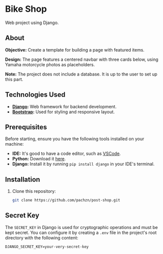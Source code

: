 # Bike Shop

Web project using Django.

## About

**Objective:** Create a template for building a page with featured items.

**Design:** The page features a centered navbar with three cards below, using Yamaha motorcycle photos as placeholders.

**Note:** The project does not include a database. It is up to the user to set up this part.

## Technologies Used

- **[Django](https://www.djangoproject.com/):** Web framework for backend development.  
- **[Bootstrap](https://getbootstrap.com/):** Used for styling and responsive layout.  

## Prerequisites

Before starting, ensure you have the following tools installed on your machine:

- **IDE:** It's good to have a code editor, such as [VSCode](https://code.visualstudio.com/).  
- **Python:** Download it [here](https://www.python.org/downloads/).  
- **Django:** Install it by running `pip install django` in your IDE's terminal.  

## Installation

1. Clone this repository:
   ```bash
   git clone https://github.com/pachzn/post-shop.git

## Secret Key
The `SECRET_KEY` in Django is used for cryptographic operations and must be kept secret. You can configure it by creating a `.env` file in the project's root directory with the following content:

```env
DJANGO_SECRET_KEY=your-very-secret-key
